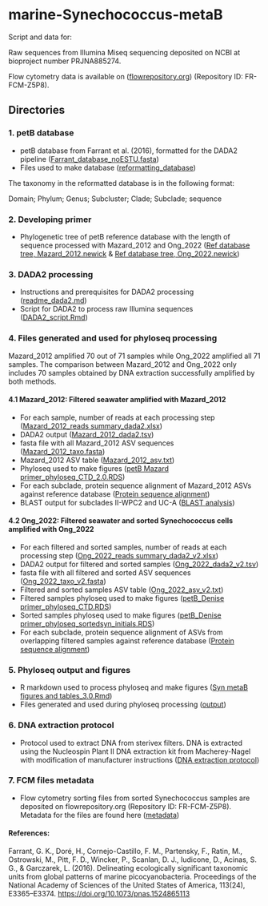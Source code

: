 # marine-Synechococcus-metaB

Script and data for:


Raw sequences from Illumina Miseq sequencing deposited on NCBI at bioproject number PRJNA885274.

Flow cytometry data is available on ([flowrepository.org](https://http://flowrepository.org/experiments/1773)) (Repository ID: FR-FCM-Z5P8).

## Directories

### 1. petB database
- petB database from Farrant et al. (2016), formatted for the DADA2 pipeline ([Farrant_database_noESTU.fasta](https://github.com/deniseong/marine-Synechococcus-metaB/blob/main/1_petB%20database/Farrant_database_noESTU.fasta))
- Files used to make database ([reformatting_database](https://github.com/deniseong/marine-Synechococcus-metaB/tree/main/1_petB%20database/reformatting_database))

The taxonomy in the reformatted database is in the following format:

Domain; Phylum; Genus; Subcluster; Clade; Subclade; sequence

### 2. Developing primer
- Phylogenetic tree of petB reference database with the length of sequence processed with Mazard_2012 and Ong_2022 ([Ref database tree, Mazard_2012.newick](https://github.com/deniseong/marine-Synechococcus-metaB/blob/main/2_developing%20primer/Ref%20database%20tree%2C%20Mazard_2012.newick) & [Ref database tree, Ong_2022.newick](https://github.com/deniseong/marine-Synechococcus-metaB/blob/main/2_developing%20primer/Ref%20database%20tree%2C%20Ong_2022.newick))

### 3. DADA2 processing
- Instructions and prerequisites for DADA2 processing ([readme_dada2.md](https://github.com/deniseong/marine-Synechococcus-metaB/blob/main/3_DADA2%20processing/readme_dada2.md))
- Script for DADA2 to process raw Illumina sequences ([DADA2_script.Rmd](https://github.com/deniseong/marine-Synechococcus-metaB/blob/main/3_DADA2%20processing/DADA2_script.Rmd))

### 4. Files generated and used for phyloseq processing
Mazard_2012 amplified 70 out of 71 samples while Ong_2022 amplified all 71 samples. The comparison between Mazard_2012 and Ong_2022 only includes 70 samples obtained by DNA extraction successfully amplified by both methods.

#### 4.1 Mazard_2012: Filtered seawater amplified with Mazard_2012
- For each sample, number of reads at each processing step ([Mazard_2012_reads summary_dada2.xlsx](https://github.com/deniseong/marine-Synechococcus-metaB/blob/main/4.1_Mazard_2012/Mazard_2012_reads%20summary_dada2.xlsx))
- DADA2 output ([Mazard_2012_dada2.tsv](https://github.com/deniseong/marine-Synechococcus-metaB/blob/main/4.1_Mazard_2012/Mazard_2012_dada2.tsv))
- fasta file with all Mazard_2012 ASV sequences ([Mazard_2012_taxo.fasta](https://github.com/deniseong/marine-Synechococcus-metaB/blob/main/4.1_Mazard_2012/Mazard_2012_taxo.fasta))
- Mazard_2012 ASV table ([Mazard_2012_asv.txt](https://github.com/deniseong/marine-Synechococcus-metaB/blob/main/4.1_Mazard_2012/Mazard_2012_asv.txt))
- Phyloseq used to make figures ([petB Mazard primer_phyloseq_CTD_2.0.RDS](https://github.com/deniseong/marine-Synechococcus-metaB/blob/main/4.1_Mazard_2012/petB%20Mazard%20primer_phyloseq_CTD_2.0.RDS))
- For each subclade, protein sequence alignment of Mazard_2012 ASVs against reference database ([Protein sequence alignment](https://github.com/deniseong/marine-Synechococcus-metaB/tree/main/4.1_Mazard_2012/Protein%20sequence%20alignment))
- BLAST output for subclades II-WPC2 and UC-A ([BLAST analysis](https://github.com/deniseong/marine-Synechococcus-metaB/tree/main/4.1_Mazard_2012/BLAST%20analysis))

#### 4.2 Ong_2022: Filtered seawater and sorted Synechococcus cells amplified with Ong_2022
- For each filtered and sorted samples, number of reads at each processing step ([Ong_2022_reads summary_dada2_v2.xlsx](https://github.com/deniseong/marine-Synechococcus-metaB/blob/main/4.2_Ong_2022/Ong_2022_reads%20summary_dada2_v2.xlsx))
- DADA2 output for filtered and sorted samples ([Ong_2022_dada2_v2.tsv](https://github.com/deniseong/marine-Synechococcus-metaB/blob/main/4.2_Ong_2022/Ong_2022_dada2_v2.tsv))
- fasta file with all filtered and sorted ASV sequences ([Ong_2022_taxo_v2.fasta](https://github.com/deniseong/marine-Synechococcus-metaB/blob/main/4.2_Ong_2022/Ong_2022_taxo_v2.fasta))
- Filtered and sorted samples ASV table ([Ong_2022_asv_v2.txt](https://github.com/deniseong/marine-Synechococcus-metaB/blob/main/4.2_Ong_2022/Ong_2022_asv_v2.txt))
- Filtered samples phyloseq used to make figures ([petB_Denise primer_phyloseq_CTD.RDS](https://github.com/deniseong/marine-Synechococcus-metaB/blob/main/4.2_Ong_2022/petB_Denise%20primer_phyloseq_CTD.RDS))
- Sorted samples phyloseq used to make figures ([petB_Denise primer_phyloseq_sortedsyn_initials.RDS](https://github.com/deniseong/marine-Synechococcus-metaB/blob/main/4.2_Ong_2022/petB_Denise%20primer_phyloseq_sortedsyn_initials.RDS))
- For each subclade, protein sequence alignment of ASVs from overlapping filtered samples against reference database ([Protein sequence alignment](https://github.com/deniseong/marine-Synechococcus-metaB/tree/main/4.2_Ong_2022/Protein%20sequence%20alignment))

### 5. Phyloseq output and figures
- R markdown used to process phyloseq and make figures ([Syn metaB figures and tables_3.0.Rmd](https://github.com/deniseong/marine-Synechococcus-metaB/blob/main/5_Phyloseq%20output%20and%20figures/Syn%20metaB%20figures%20and%20tables_3.0.Rmd))
- Files generated and used during phyloseq processing ([output](https://github.com/deniseong/marine-Synechococcus-metaB/tree/main/5_Phyloseq%20output%20and%20figures/output))

### 6. DNA extraction protocol
- Protocol used to extract DNA from sterivex filters. DNA is extracted using the Nucleospin Plant II DNA extraction kit from Macherey-Nagel with modification of manufacturer instructions ([DNA extraction protocol](https://github.com/deniseong/marine-Synechococcus-metaB/blob/main/6_DNA%20extration%20protocol/DNA%20extraction%20for%20filters%20Plant%20II%20Macherey%20Nalgel%20kit%20NIWA_DH%20AGR_JB.doc))

### 7. FCM files metadata
- Flow cytometry sorting files from sorted Synechococcus samples are deposited on flowrepository.org (Repository ID: FR-FCM-Z5P8). Metadata for the files are found here ([metadata](https://github.com/deniseong/marine-Synechococcus-metaB/blob/main/7_FCM%20files%20metadata/Flow_repo_metadata_1.0.xlsx))

#### References:
Farrant, G. K., Doré, H., Cornejo-Castillo, F. M., Partensky, F., Ratin, M., Ostrowski, M., Pitt, F. D., Wincker, P., Scanlan, D. J., Iudicone, D., Acinas, S. G., & Garczarek, L. (2016). Delineating ecologically significant taxonomic units from global patterns of marine picocyanobacteria. Proceedings of the National Academy of Sciences of the United States of America, 113(24), E3365–E3374. https://doi.org/10.1073/pnas.1524865113
